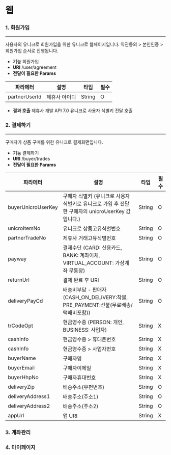 # 웹

### 1. 회원가입

***
사용자의 유니크로 회원가입을 위한 유니크로 웹페이지입니다.
약관동의 > 본인인증 > 회원가입 순서로 진행됩니다.

* **기능** 회원가입
* **URI** /user/agreement
* **전달이 필요한 Params**

| 파라메터           | 설명          | 타입    | 필수 |
| ----------------- | ------------ | ------ | -- |
| partnerUserId     | 제휴사 아이디  | String | O  |

* **결과 호출** 제휴사 개발 API 7.0 유니크로 사용자 식별키 전달 호출

### 2. 결제하기

***

구매자가 상품 구매를 위한 유니크로 결제화면입니다.

* **기능** 결제하기
* **URI** /buyer/trades
* **전달이 필요한 Params**

| 파라메터               | 설명                                                               | 타입     | 필수 |
| ------------------ | ---------------------------------------------------------------- | ------ | -- |
| buyerUnicroUserKey | 구매자 식별키 (유니크로 사용자 식별키로 유니크로 가입 후 전달한 구매자의 unicroUserKey 값입니다.)   | String | O  |
| unicroItemNo       | 유니크로 상품고유식별번호                                                     | String | O  |
| partnerTradeNo     | 제휴사 거래고유식별번호                                                     | String | O  |
| payway             | 결제수단 (CARD: 신용카드, BANK: 계좌이체, VIRTUAL_ACCOUNT: 가상계좌 무통장)        | String | O  |
| returnUrl          | 결제 완료 후 URI                                                      | String | O  |
| deliveryPayCd      | 배송비부담 - 판매자 (CASH_ON_DELIVERY:착불, PRE_PAYMENT:선불(무료배송/택배비포함)) | String | O  |
| trCodeOpt          | 현금영수증 (PERSON: 개인, BUSINESS: 사업자)                                | String | X  |
| cashInfo           | 현금영수증 > 휴대폰번호                                                     | String | X  |
| cashInfo           | 현금영수증 > 사업자번호                                                    | String | X  |
| buyerName          | 구매자명                                                             | String | X  |
| buyerEmail         | 구매자이메일                                                           | String | X  |
| buyerHhpNo         | 구매자휴대번호                                                          | String | X  |
| deliveryZip        | 배송주소(우편번호)                                                       | String | O  |
| deliveryAddress1   | 배송주소(주소1)                                                        | String | O  |
| deliveryAddress2   | 배송주소(주소2)                                                        | String | O  |
| appUrl             | 앱 URI                                                            | String | X  |

### 3. 계좌관리
### 4. 마이페이지